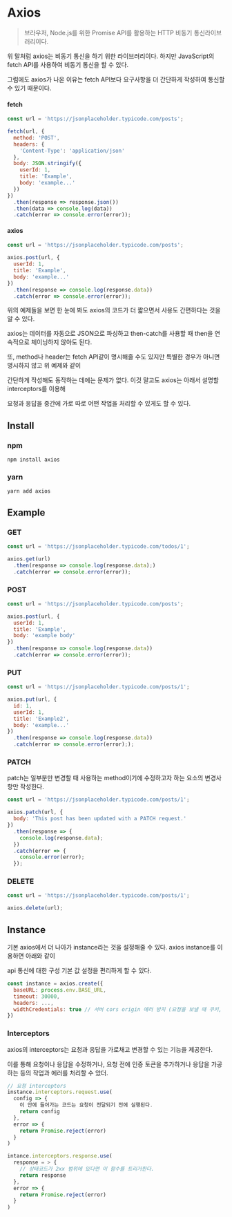 # Axios
> 브라우저, Node.js를 위한 Promise API를 활용하는 HTTP 비동기 통신라이브러리이다.

위 말처럼 axios는 비동기 통신을 하기 위한 라이브러리이다. 하지만 JavaScript의 fetch API를 사용하여 비동기 통신을 할 수 있다. 

그럼에도 axios가 나온 이유는 fetch API보다 요구사항을 더 간단하게 작성하여 통신할 수 있기 때문이다.

#### fetch
```js
const url = 'https://jsonplaceholder.typicode.com/posts';

fetch(url, {
  method: 'POST',
  headers: {
    'Content-Type': 'application/json'
  },
  body: JSON.stringify({
    userId: 1,
    title: 'Example',
    body: 'example...'
  })
})
  .then(response => response.json())
  .then(data => console.log(data))
  .catch(error => console.error(error));
```

#### axios
```js
const url = 'https://jsonplaceholder.typicode.com/posts';

axios.post(url, {
  userId: 1,
  title: 'Example',
  body: 'example...'
})
  .then(response => console.log(response.data))
  .catch(error => console.error(error));
```

위의 예제들을 보면 한 눈에 봐도 axios의 코드가 더 짧으면서 사용도 간편하다는 것을 알 수 있다.

axios는 데이터를 자동으로 JSON으로 파싱하고 then-catch를 사용할 때 then을 연속적으로 체이닝하지 않아도 된다.

또, method나 header는 fetch API같이 명시해줄 수도 있지만 특별한 경우가 아니면 명시하지 않고 위 예제와 같이

간단하게 작성해도 동작하는 데에는 문제가 없다. 이것 말고도 axios는 아래서 설명할 interceptors를 이용해

요청과 응답을 중간에 가로 따로 어떤 작업을 처리할 수 있게도 할 수 있다.

## Install

### npm
`npm install axios`

### yarn
`yarn add axios`

## Example

### GET
```js
const url = 'https://jsonplaceholder.typicode.com/todos/1';

axios.get(url)
  .then(response => console.log(response.data);)
  .catch(error => console.error(error));
```

### POST
```js
const url = 'https://jsonplaceholder.typicode.com/posts';

axios.post(url, {
  userId: 1,
  title: 'Example',
  body: 'example body'
})
  .then(response => console.log(response.data))
  .catch(error => console.error(error));
```

### PUT
```js
const url = 'https://jsonplaceholder.typicode.com/posts/1';

axios.put(url, {
  id: 1,
  userId: 1,
  title: 'Example2',
  body: 'example...'
})
  .then(response => console.log(response.data))
  .catch(error => console.error(error););
```

### PATCH
patch는 일부분만 변경할 때 사용하는 method이기에 수정하고자 하는 요소의 변경사항만 작성한다.
```js
const url = 'https://jsonplaceholder.typicode.com/posts/1';

axios.patch(url, {
  body: 'This post has been updated with a PATCH request.'
})
  .then(response => {
    console.log(response.data);
  })
  .catch(error => {
    console.error(error);
  });
```

### DELETE
```js
const url = 'https://jsonplaceholder.typicode.com/posts/1';

axios.delete(url);
```

## Instance
기본 axios에서 더 나아가 instance라는 것을 설정해줄 수 있다. axios instance를 이용하면 아래와 같이

api 통신에 대한 구성 기본 값 설정을 편리하게 할 수 있다.

```js
const instance = axios.create({
  baseURL: process.env.BASE_URL,
  timeout: 30000,
  headers: ...,
  widthCredentials: true // 서버 cors origin 에러 방지 (요청을 보낼 때 쿠키, HTTP 인증 헤더를 포함할지)
})
```

### Interceptors
axios의 interceptors는 요청과 응답을 가로채고 변경할 수 있는 기능을 제공한다.

이를 통해 요청이나 응답을 수정하거나, 요청 전에 인증 토큰을 추가하거나 응답을 가공하는 등의 작업과 에러를 처리할 수 았더.

```js
// 요청 interceptors
instance.interceptors.request.use(
  config => {
    이 안에 들어가는 코드는 요청이 전달되기 전에 실행된다.
    return config
  },
  error => {
    return Promise.reject(error)
  }
)

intance.interceptors.response.use(
  response = > {
    // 상태코드가 2xx 범위에 있다면 이 함수를 트리거한다.
    return response
  },
  error => {
    return Promise.reject(error)
  }
)
```

